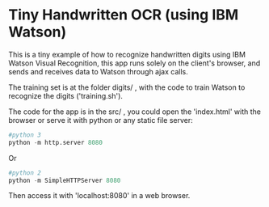 Tiny Handwritten OCR (using IBM Watson)
=======================================

This is a tiny example of how to recognize handwritten digits using IBM Watson Visual Recognition, this app runs solely on the client's browser, and sends and receives data to Watson through ajax calls.

The training set is at the folder digits/ , with the code to train Watson to recognize the digits ('training.sh').

The code for the app is in the src/ , you could open the 'index.html' with the browser or serve it with python or any static file server:

```python
#python 3
python -m http.server 8080
```

Or

```python
#python 2
python -m SimpleHTTPServer 8080
```

Then access it with 'localhost:8080' in a web browser.

